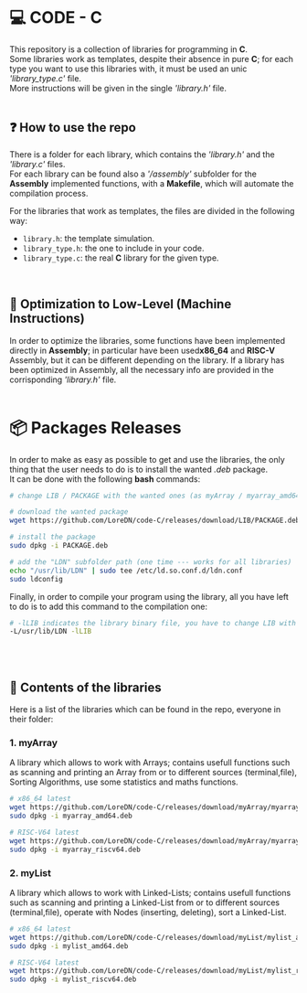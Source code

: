 # 💻 CODE - C
This repository is a collection of libraries for programming in **C**.
<br>
Some libraries work as templates, despite their absence in pure **C**; for each type you want to use this libraries with, it must be used an unic *'library_type.c'* file.<br>
More instructions will be given in the single *'library.h'* file.
<br>
<br>

## ❓ How to use the repo
There is a folder for each library, which contains the *'library.h'* and the *'library.c'* files.<br>
For each library can be found also a *'/assembly'* subfolder for the **Assembly** implemented functions, with a **Makefile**, which will automate the compilation process.

For the libraries that work as templates, the files are divided in the following way:
  - `library.h`: the template simulation.
  - `library_type.h`: the one to include in your code.
  - `library_type.c`: the real **C** library for the given type.
<br>

## 🔻 Optimization to Low-Level (Machine Instructions) 
In order to optimize the libraries, some functions have been implemented directly in **Assembly**; in particular have been used**x86_64** and **RISC-V** Assembly, but it can be different depending on the library.
If a library has been optimized in Assembly, all the necessary info are provided in the corrisponding *'library.h'* file.
<br>
<br>

# 📦 Packages Releases
In order to make as easy as possible to get and use the libraries, the only thing that the user needs to do is to install the wanted *.deb* package.<br>
It can be done with the following **bash** commands:

```bash
# change LIB / PACKAGE with the wanted ones (as myArray / myarray_amd64)

# download the wanted package
wget https://github.com/LoreDN/code-C/releases/download/LIB/PACKAGE.deb

# install the package
sudo dpkg -i PACKAGE.deb

# add the "LDN" subfolder path (one time --- works for all libraries)
echo "/usr/lib/LDN" | sudo tee /etc/ld.so.conf.d/ldn.conf
sudo ldconfig
```

Finally, in order to compile your program using the library, all you have left to do is to add this command to the compilation one:

```bash
# -lLIB indicates the library binary file, you have to change LIB with the wanted one (as myArray)
-L/usr/lib/LDN -lLIB
```

<br>
<br>

## 📖 Contents of the libraries
Here is a list of the libraries which can be found in the repo, everyone in their folder:
<br>

### 1. myArray
A library which allows to work with Arrays; contains usefull functions such as scanning and printing an Array from or to different sources (terminal,file), Sorting Algorithms, use some statistics and maths functions.

```bash
# x86_64 latest
wget https://github.com/LoreDN/code-C/releases/download/myArray/myarray_amd64.deb
sudo dpkg -i myarray_amd64.deb

# RISC-V64 latest
wget https://github.com/LoreDN/code-C/releases/download/myArray/myarray_riscv64.deb
sudo dpkg -i myarray_riscv64.deb
```

### 2. myList
A library which allows to work with Linked-Lists; contains usefull functions such as scanning and printing a Linked-List from or to different sources (terminal,file), operate with Nodes (inserting, deleting), sort a Linked-List.

```bash
# x86_64 latest
wget https://github.com/LoreDN/code-C/releases/download/myList/mylist_amd64.deb
sudo dpkg -i mylist_amd64.deb

# RISC-V64 latest
wget https://github.com/LoreDN/code-C/releases/download/myList/mylist_riscv64.deb
sudo dpkg -i mylist_riscv64.deb
```